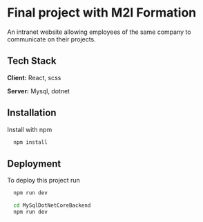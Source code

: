 
# Final project with M2I Formation

An intranet website allowing employees of the same company to communicate on their projects.


## Tech Stack

**Client:** React, scss

**Server:** Mysql, dotnet


## Installation

Install with npm

```bash
  npm install
```
    
## Deployment

To deploy this project run

```bash
  npm run dev
```

```bash
  cd MySqlDotNetCoreBackend
  npm run dev
```
